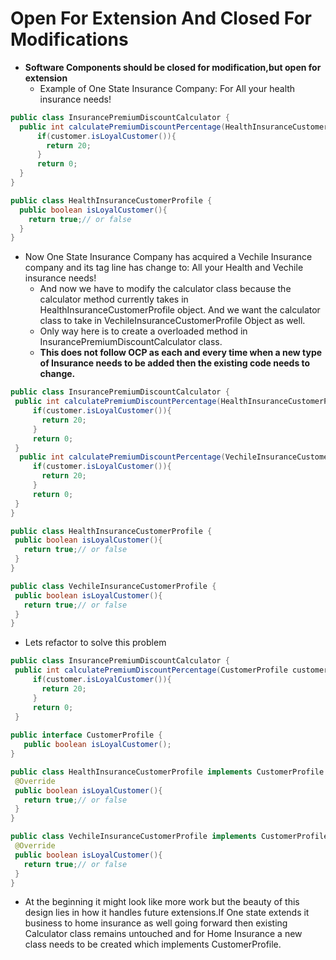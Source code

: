 # Open For Extension And Closed For Modifications
* __Software Components should be closed for modification,but open for extension__
  * Example of One State Insurance Company: For All your health insurance needs!
```java
public class InsurancePremiumDiscountCalculator {
  public int calculatePremiumDiscountPercentage(HealthInsuranceCustomerProfile customer){
      if(customer.isLoyalCustomer()){
        return 20;
      }
      return 0;
  }
}

public class HealthInsuranceCustomerProfile {
  public boolean isLoyalCustomer(){
    return true;// or false
  }
}
```
  * Now One State Insurance Company has acquired a Vechile Insurance company and its tag line has change to: All your Health and Vechile insurance needs!
    * And now we have to modify the calculator class because the calculator method currently takes in HealthInsuranceCustomerProfile object.
      And we want the calculator class to take in VechileInsuranceCustomerProfile Object as well.
    * Only way here is to create a overloaded method in InsurancePremiumDiscountCalculator class. 
    * __This does not follow OCP as each and every time when a new type of Insurance needs to be added then the existing code needs to change.__
 ```java
 public class InsurancePremiumDiscountCalculator {
  public int calculatePremiumDiscountPercentage(HealthInsuranceCustomerProfile customer){
      if(customer.isLoyalCustomer()){
        return 20;
      }
      return 0;
  }
   public int calculatePremiumDiscountPercentage(VechileInsuranceCustomerProfile customer){
      if(customer.isLoyalCustomer()){
        return 20;
      }
      return 0;
  }
}

public class HealthInsuranceCustomerProfile {
  public boolean isLoyalCustomer(){
    return true;// or false
  }
}

public class VechileInsuranceCustomerProfile {
  public boolean isLoyalCustomer(){
    return true;// or false
  }
}
 
 ```
  * Lets refactor to solve this problem 

 ```java
 public class InsurancePremiumDiscountCalculator {
  public int calculatePremiumDiscountPercentage(CustomerProfile customer){
      if(customer.isLoyalCustomer()){
        return 20;
      }
      return 0;
  }
  
public interface CustomerProfile {
    public boolean isLoyalCustomer();
}

public class HealthInsuranceCustomerProfile implements CustomerProfile {
  @Override
  public boolean isLoyalCustomer(){
    return true;// or false
  }
}

public class VechileInsuranceCustomerProfile implements CustomerProfile {
  @Override
  public boolean isLoyalCustomer(){
    return true;// or false
  }
}
 
 ```
   * At the beginning it might look like more work but the beauty of this design lies in how it handles future extensions.If One state extends it business to home insurance as well going forward then existing Calculator class remains untouched and for Home Insurance a new class needs to be created which implements CustomerProfile. 
